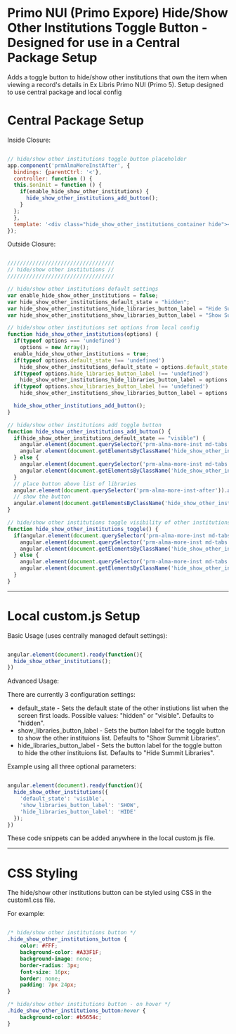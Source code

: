 # Primo NUI (Primo Expore) Hide/Show Other Institutions Toggle Button - Designed for use in a Central Package Setup

Adds a toggle button to hide/show other institutions that own the item when viewing a record's details in Ex Libris Primo NUI (Primo 5). Setup designed to use central package and local config


# Central Package Setup 

Inside Closure:

```js

// hide/show other institutions toggle button placeholder
app.component('prmAlmaMoreInstAfter', {
  bindings: {parentCtrl: '<'},
  controller: function () {
  this.$onInit = function () {
    if(enable_hide_show_other_institutions) {
      hide_show_other_institutions_add_button();
    }
  };
  },
  template: '<div class="hide_show_other_institutions_container hide"></div>'
});

```

Outside Closure:

```js

//////////////////////////////////
// hide/show other institutions //
//////////////////////////////////

// hide/show other institutions default settings
var enable_hide_show_other_institutions = false;
var hide_show_other_institutions_default_state = "hidden";
var hide_show_other_institutions_hide_libraries_button_label = "Hide Summit Libraries";
var hide_show_other_institutions_show_libraries_button_label = "Show Summit Libraries";

// hide/show other institutions set options from local config
function hide_show_other_institutions(options) {
  if(typeof options === 'undefined')
    options = new Array();
  enable_hide_show_other_institutions = true;
  if(typeof options.default_state !== 'undefined')
    hide_show_other_institutions_default_state = options.default_state;
  if(typeof options.hide_libraries_button_label !== 'undefined')
    hide_show_other_institutions_hide_libraries_button_label = options.hide_libraries_button_label;
  if(typeof options.show_libraries_button_label !== 'undefined')
    hide_show_other_institutions_show_libraries_button_label = options.show_libraries_button_label;

  hide_show_other_institutions_add_button();
}

// hide/show other institutions add toggle button
function hide_show_other_institutions_add_button() {
  if(hide_show_other_institutions_default_state == "visible") {
    angular.element(document.querySelector('prm-alma-more-inst md-tabs')).removeClass("hide");
    angular.element(document.getElementsByClassName('hide_show_other_institutions_container')).html('<button class="hide_show_other_institutions_button" onclick="hide_show_other_institutions_toggle()">'+hide_show_other_institutions_hide_libraries_button_label+'</button>');
  } else {
    angular.element(document.querySelector('prm-alma-more-inst md-tabs')).addClass("hide");
    angular.element(document.getElementsByClassName('hide_show_other_institutions_container')).html('<button class="hide_show_other_institutions_button" onclick="hide_show_other_institutions_toggle()">'+hide_show_other_institutions_show_libraries_button_label+'</button>');
  }
  // place button above list of libraries 
  angular.element(document.querySelector('prm-alma-more-inst-after')).after(angular.element(document.querySelector('prm-alma-more-inst md-tabs')));
  // show the button
  angular.element(document.getElementsByClassName('hide_show_other_institutions_container')).removeClass("hide");
}

// hide/show other institutions toggle visibility of other institutions list
function hide_show_other_institutions_toggle() {
  if(angular.element(document.querySelector('prm-alma-more-inst md-tabs')).hasClass("hide")) {
    angular.element(document.querySelector('prm-alma-more-inst md-tabs')).removeClass("hide");
    angular.element(document.getElementsByClassName('hide_show_other_institutions_button')).text(hide_show_other_institutions_hide_libraries_button_label);
  } else {
    angular.element(document.querySelector('prm-alma-more-inst md-tabs')).addClass("hide");
    angular.element(document.getElementsByClassName('hide_show_other_institutions_button')).text(hide_show_other_institutions_show_libraries_button_label);
  }
}

```

*************************	

# Local custom.js Setup


Basic Usage (uses centrally managed default settings):

```js

angular.element(document).ready(function(){
  hide_show_other_institutions();
})

```

Advanced Usage:

There are currently 3 configuration settings:
* default_state - Sets the default state of the other instiutions list when the screen first loads. Possible values: "hidden" or "visible". Defaults to "hidden".
* show_libraries_button_label - Sets the button label for the toggle button to show the other instituions list. Defaults to "Show Summit Libraries".
* hide_libraries_button_label - Sets the button label for the toggle button to hide the other instituions list. Defaults to "Hide Summit Libraries".

Example using all three optional parameters:

```js

angular.element(document).ready(function(){
  hide_show_other_institutions({
    'default_state': 'visible',
    'show_libraries_button_label': 'SHOW',
    'hide_libraries_button_label': 'HIDE'
  });
})

```

These code snippets can be added anywhere in the local custom.js file.

***************

# CSS Styling

The hide/show other institutions button can be styled using CSS in the custom1.css file.

For example:

```css

/* hide/show other institutions button */
.hide_show_other_institutions_button {
    color: #FFF;
    background-color: #A33F1F;
    background-image: none;
    border-radius: 3px;
    font-size: 16px;
    border: none;
    padding: 7px 24px;
}

/* hide/show other institutions button - on hover */
.hide_show_other_institutions_button:hover {
    background-color: #b5654c;
}

```
